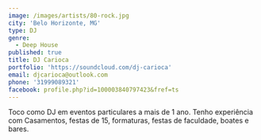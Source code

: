 ```yaml
---
image: /images/artists/80-rock.jpg
city: 'Belo Horizonte, MG'
type: DJ
genre:
  - Deep House
published: true
title: DJ Carioca
portfolio: 'https://soundcloud.com/dj-carioca'
email: djcarioca@outlook.com
phone: '31999089321'
facebook: profile.php?id=100003840797423&fref=ts
---
```

Toco como DJ em eventos particulares a mais de 1 ano. Tenho experiência com Casamentos, festas de 15, formaturas, festas de faculdade, boates e bares.
